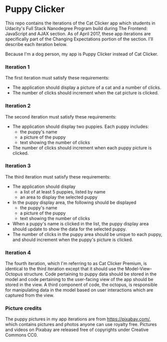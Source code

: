 # Puppy Clicker
This repo contains the iterations of the Cat Clicker app which students in Udacity's Full Stack Nanodegree Program build during The Frontend: JavaScript and AJAX section. As of April 2017, these app iterations are specifically part of the Changing Expectations portion of the section. I'll describe each iteration below.

Because I'm a dog person, my app is Puppy Clicker instead of Cat Clicker.

### Iteration 1
The first iteration must satisfy these requirements:
- The application should display a picture of a cat and a number of clicks.
- The number of clicks should increment when the cat picture is clicked.

### Iteration 2
The second iteration must satisfy these requirements:
- The application should display two puppies. Each puppy includes:
    - the puppy's name
    - a picture of the puppy
    - text showing the number of clicks
- The number of clicks should increment when each puppy picture is clicked.

### Iteration 3
The third iteration must satisfy these requirements:
- The application should display
    - a list of at least 5 puppies, listed by name
    - an area to display the selected puppy
- In the puppy display area, the following should be displayed
    - the puppy's name
    - a picture of the puppy
    - text showing the number of clicks
- When a puppy's name is clicked in the list, the puppy display area should update to show the data for the selected puppy.
- The number of clicks in the puppy area should be unique to each puppy, and should increment when the puppy's picture is clicked.

### Iteration 4
The fourth iteration, which I'm referring to as Cat Clicker Premium, is identical to the third iteration except that it should use the Model-View-Octopus structure. Code pertaining to puppy data should be stored in the model and code pertaining to the user-facing view of the app should be stored in the view. A third component of code, the octopus, is responsible for manipulating data in the model based on user interactions which are captured from the view.

### Picture credits
The puppy pictures in my app iterations are from https://pixabay.com/, which contains pictures and photos anyone can use royalty free. Pictures and videos on Pixabay are released free of copyrights under Creative Commons CC0.